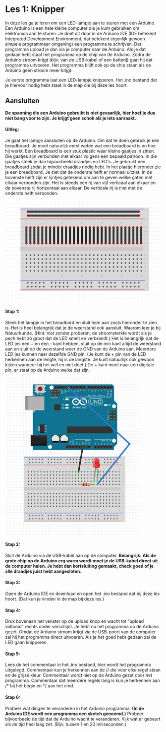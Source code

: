 # Les 1: Knipper
In deze les ga je leren om een LED-lampje aan te sturen met een Arduino. Een Arduino is een hele kleine computer die je kunt gebruiken
om elektronica aan te sturen. Je doet dit door in de Arduino IDE (IDE betekent Integrated Development Environment, dat betekent eigenlijk gewoon simpele programmeer omgeving) een programma te schrijven. Dat programma upload je dan via je computer naar de Arduino. Als je dat gedaan hebt staat het programma op de chip van de Arduino. Zodra de Arduino stroom krijgt (bijv. van de USB-kabel of een batterij) gaat hij dat programma uitvoeren. Het programma blijft ook op de chip staan als de Arduino geen stroom meer krijgt.

Je eerste programma laat een LED-lampje knipperen. Het .ino bestand dat je hiervoor nodig hebt staat in de map die bij deze les hoort.

## Aansluiten
__De spanning die een Arduino gebruikt is niet gevaarlijk, hier hoef je dus niet bang voor te zijn. Je krijgt geen schok als je iets aanraakt.__

#### Uitleg:
Je gaat het lampje aansluiten op de Arduino. Om dat te doen gebruik je een breadboard. Je moet natuurlijk eerst weten wat een breadboard is en hoe hij werkt. Een breadboard is een stuk plastic waar kleine gaatjes in zitten. Die gaatjes zijn verbonden met elkaar volgens een bepaald patroon. In die gaatjes steek je dan bijvoorbeeld draadjes en LED's. Je gebruikt een breadboard zodat je minder draadjes nodig hebt. In het plaatje hieronder zie je een breadboard. Je ziet dat de onderste helft er normaal uitziet. In de bovenste helft zijn er lijntjes getekend om aan te geven welke gaten met elkaar verbonden zijn. Het is steeds een rij van vijf verticaal aan elkaar en de bovenste rij horizontaal aan elkaar. De verticale rij is niet met de onderste helft verbonden.

![alt text](https://github.com/annehinrichs22/School-Lessen-Praedinius/blob/master/afbeeldingen/breadboard_uitleg.JPG)

#### Stap 1: 
Steek het lampje in het breadbord en sluit hem aan zoals hieronder te zien is. Het is heel belangrijk dat je de weerstand ook  aansluit. Waarom leer je bij Natuurkunde. (Hint: niet zonder proberen, de stroomsterkte wordt als je pech hebt zo groot dat de LED smelt en verbrandt.)
Het is belangrijk dat de LED'jes een + en een - kant hebben, sluit op de min kant altijd de weerstand aan en sluit op de weerstand weer de GND van de Arduino aan. Meerdere LED'jes kunnen naar dezelfde GND pin. (Je kunt de + pin van de LED herkennen aan de lengte, hij is de langste. Je kunt natuurlijk ook gewoon kijken wanneer hij het wel en niet doet.) De + kant moet naar een digitale pin, er staat op de Arduino welke dat zijn.

![alt text](https://github.com/annehinrichs22/School-Lessen-Praedinius/blob/master/afbeeldingen/Les1.JPG)

#### Stap 2: 
Sluit de Arduino via de USB-kabel aan op de computer. **Belangrijk: Als de grote chip op de Arduino erg warm wordt moet je de USB-kabel direct uit de computer halen. Je hebt dan kortsluiting gemaakt, check goed of je alle draadjes juist hebt aangesloten.**

#### Stap 3: 
Open de Arduino IDE en download en open het .ino bestand dat bij deze les hoort. (Dat kun je vinden in de map bij deze les.)

#### Stap 4: 
Druk bovenaan het venster op de upload knop en wacht tot "upload voltooid" rechts onder verschijnt. Je hebt nu het programma op de Arduino gezet. Omdat de Arduino stroom krijgt via de USB-poort van de computer zal hij het programma direct uitvoeren. Als je het goed hebt gedaan zal de LED gaan knipperen.

#### Stap 5:
Lees de het commentaar in het .ino bestand, hier wordt het programma uitgelegd. Commentaar kun je herkennen aan de // die voor elke regel staan en de grijze kleur. Commentaar wordt niet op de Arduino gezet door het programma. Commentaar dat meerdere regels lang is kun je herkennen aan /* bij het begin en */ aan het eind.

#### Stap 6:
Probeer wat dingen te veranderen in het Arduino programma. __(In de Arduino IDE wordt een programma een sketch genoemd.)__ Probeer bijvoorbeeld de tijd dat de Arduino wacht te veranderen. Kijk wat er gebeurt als de tijd heel laag zet. (Bijv. tussen 1 en 20 miliseconden.)
